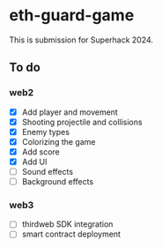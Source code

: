 # eth-guard-game

This is submission for Superhack 2024.

## To do

### web2

- [x] Add player and movement
- [x] Shooting projectile and collisions
- [x] Enemy types
- [x] Colorizing the game
- [x] Add score
- [x] Add UI
- [ ] Sound effects
- [ ] Background effects

### web3

- [ ] thirdweb SDK integration
- [ ] smart contract deployment
